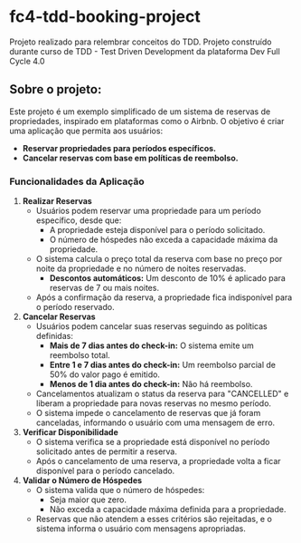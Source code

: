 # fc4-tdd-booking-project

Projeto realizado para relembrar conceitos do TDD. Projeto construído durante curso de TDD - Test Driven Development da plataforma Dev Full Cycle 4.0

## Sobre o projeto:

Este projeto é um exemplo simplificado de um sistema de reservas de propriedades, inspirado em plataformas como o Airbnb. O objetivo é criar uma aplicação que permita aos usuários:

- **Reservar propriedades para períodos específicos.**
- **Cancelar reservas com base em políticas de reembolso.**

### Funcionalidades da Aplicação

1. **Realizar Reservas**
   - Usuários podem reservar uma propriedade para um período específico, desde que:
     - A propriedade esteja disponível para o período solicitado.
     - O número de hóspedes não exceda a capacidade máxima da propriedade.
   - O sistema calcula o preço total da reserva com base no preço por noite da propriedade e no número de noites reservadas.
     - **Descontos automáticos:** Um desconto de 10% é aplicado para reservas de 7 ou mais noites.
   - Após a confirmação da reserva, a propriedade fica indisponível para o período reservado.
2. **Cancelar Reservas**
   - Usuários podem cancelar suas reservas seguindo as políticas definidas:
     - **Mais de 7 dias antes do check-in:** O sistema emite um reembolso total.
     - **Entre 1 e 7 dias antes do check-in:** Um reembolso parcial de 50% do valor pago é emitido.
     - **Menos de 1 dia antes do check-in:** Não há reembolso.
   - Cancelamentos atualizam o status da reserva para "CANCELLED" e liberam a propriedade para novas reservas no mesmo período.
   - O sistema impede o cancelamento de reservas que já foram canceladas, informando o usuário com uma mensagem de erro.
3. **Verificar Disponibilidade**
   - O sistema verifica se a propriedade está disponível no período solicitado antes de permitir a reserva.
   - Após o cancelamento de uma reserva, a propriedade volta a ficar disponível para o período cancelado.
4. **Validar o Número de Hóspedes**
   - O sistema valida que o número de hóspedes:
     - Seja maior que zero.
     - Não exceda a capacidade máxima definida para a propriedade.
   - Reservas que não atendem a esses critérios são rejeitadas, e o sistema informa o usuário com mensagens apropriadas.
